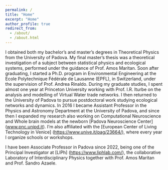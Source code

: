 ```yaml
---
permalink: /
title: "Home"
excerpt: "Home"
author_profile: true
redirect_from:
  - /about/
  - /about.html
---
```



I obtained both my bachelor’s and master’s degrees in Theoretical Physics from the University of Padova. My final master’s thesis was a theoretical investigation of a subject between statistical physics and ecological systems, performed under the guidance of Prof. Amos Maritan. Soon after graduating, I started a Ph.D. program in Environmental Engineering at the Ecole Polytechnique Fédérale de Lausanne (EPFL), in Switzerland, under the supervision of Prof. Andrea Rinaldo. During my graduate studies, I spent almost one year at Princeton University working with Prof. I.R. Iturbe on the analysis and modelling of Virtual Water trade networks. I then returned to the University of Padova to pursue postdoctoral work studying ecological networks and dynamics. In 2016 I became Assistant Professor in the Physics and Astronomy Department at the University of Padova, and since then I expanded my research also working on Computational Neuroscience and Whole brain models at the newborn [Padova Neuroscience Center] (www.pnc.unipd.it). I’m also affiliated with the [European Center of Living Technology in Venice] (https://www.unive.it/pag/23664/), where every year I organize schools or workshops.

I have been Associate Professor in Padova since 2022, being one of the Principal Investigator at [LIPh] (https://www.liphlab.com/), the collaborative Laboratory of Interdisciplinary Physics together with Prof. Amos Maritan and Prof. Sandro Azaele. 




